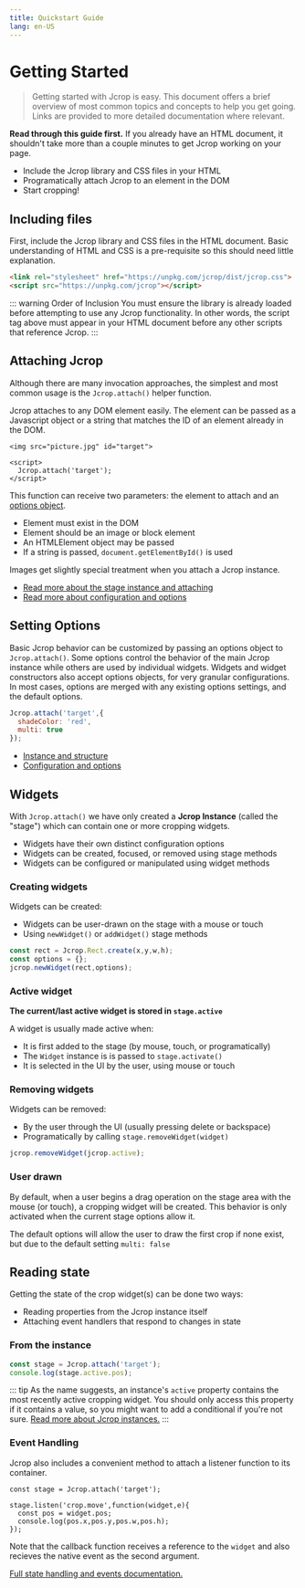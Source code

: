 ```yaml
---
title: Quickstart Guide
lang: en-US
---
```


# Getting Started

> Getting started with Jcrop is easy. This document offers a brief
> overview of most common topics and concepts to help you get going.
> Links are provided to more detailed documentation where relevant.

**Read through this guide first.** If you already have an
HTML document, it shouldn't take more than a couple minutes
to get Jcrop working on your page.

  * Include the Jcrop library and CSS files in your HTML
  * Programatically attach Jcrop to an element in the DOM
  * Start cropping!

## Including files

First, include the Jcrop library and CSS files in the HTML
document. Basic understanding of HTML and CSS is a
pre-requisite so this should need little explanation.

```html
<link rel="stylesheet" href="https://unpkg.com/jcrop/dist/jcrop.css">
<script src="https://unpkg.com/jcrop"></script>
```

::: warning Order of Inclusion
You must ensure the library is already loaded before attempting to use
any Jcrop functionality. In other words, the script tag above must
appear in your HTML document before any other scripts that reference Jcrop.
:::

## Attaching Jcrop

Although there are many invocation approaches, the simplest and
most common usage is the `Jcrop.attach()` helper function.

Jcrop attaches to any DOM element easily. The element can
be passed as a Javascript object or a string that matches the
ID of an element already in the DOM.

```html{4}
<img src="picture.jpg" id="target">

<script>
  Jcrop.attach('target');
</script>
```

This function can receive two parameters: the element to attach
and an [options object](/guide/options.html).

  * Element must exist in the DOM
  * Element should be an image or block element
  * An HTMLElement object may be passed
  * If a string is passed, `document.getElementById()` is used

Images get slightly special treatment when you attach a Jcrop instance.

  * [Read more about the stage instance and attaching](/guide/instance.html)
  * [Read more about configuration and options](/guide/options.html)

## Setting Options

Basic Jcrop behavior can be customized by passing an options object
to `Jcrop.attach()`. Some options control the behavior of the main
Jcrop instance while others are used by individual widgets. Widgets and
widget constructors also accept options objects, for very granular
configurations. In most cases, options are merged with any existing
options settings, and the default options.

```js
Jcrop.attach('target',{
  shadeColor: 'red',
  multi: true
});
```

  * [Instance and structure](instance.html)
  * [Configuration and options](options.html)

## Widgets

With `Jcrop.attach()` we have only created a **Jcrop Instance** (called
the "stage") which can contain one or more cropping widgets.

  * Widgets have their own distinct configuration options
  * Widgets can be created, focused, or removed using stage methods
  * Widgets can be configured or manipulated using widget methods

### Creating widgets

Widgets can be created:

  * Widgets can be user-drawn on the stage with a mouse or touch
  * Using `newWidget()` or `addWidget()` stage methods

```js
const rect = Jcrop.Rect.create(x,y,w,h);
const options = {};
jcrop.newWidget(rect,options);
```

### Active widget

**The current/last active widget is stored in `stage.active`**

A widget is usually made active when:

  * It is first added to the stage (by mouse, touch, or programatically)
  * The `Widget` instance is is passed to `stage.activate()`
  * It is selected in the UI by the user, using mouse or touch

### Removing widgets

Widgets can be removed:

  * By the user through the UI (usually pressing delete or backspace)
  * Programatically by calling `stage.removeWidget(widget)`

```js
jcrop.removeWidget(jcrop.active);
```

### User drawn

By default, when a user begins a drag operation on the stage area with
the mouse (or touch), a cropping widget will be created. This behavior
is only activated when the current stage options allow it.

The default options will allow the user to draw the first crop if none
exist, but due to the default setting `multi: false` 

## Reading state

Getting the state of the crop widget(s) can be done two ways:

  * Reading properties from the Jcrop instance itself
  * Attaching event handlers that respond to changes in state

### From the instance

```js
const stage = Jcrop.attach('target');
console.log(stage.active.pos);
```

::: tip
As the name suggests, an instance's `active` property contains
the most recently active cropping widget. You should only access
this property if it contains a value, so you might want to add
a conditional if you're not sure. [Read more about Jcrop instances.](/guide/instance.html)
:::

### Event Handling

Jcrop also includes a convenient method to attach a listener
function to its container.

```js{3-6}
const stage = Jcrop.attach('target');

stage.listen('crop.move',function(widget,e){
  const pos = widget.pos;
  console.log(pos.x,pos.y,pos.w,pos.h);
});
```

Note that the callback function receives a reference to the `widget`
and also recieves the native event as the second argument.

[Full state handling and events documentation.](/guide/events.html)

